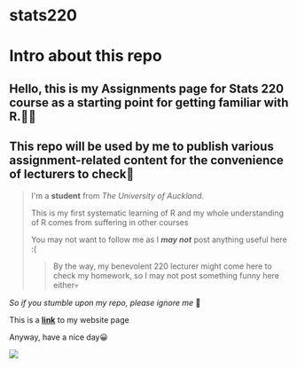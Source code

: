 # stats220

# Intro about this repo

## Hello, this is my Assignments page for Stats 220 course as a starting point for getting familiar with R.👨‍🦽  
## This repo will be used by me to publish various assignment-related content for the convenience of lecturers to check📕



>I'm a **student** from *The University of Auckland*.  
>
>This is my first systematic learning of R and my whole understanding of R comes from suffering in other courses  
>
>You may not want to follow me as I ***may not*** post anything useful here :(
>>By the way, my benevolent 220 lecturer might come here to check my homework, so I may not post something funny here either💀

*So if you stumble upon my repo, please ignore me* 🙏

This is a **[link]** to my website page

Anyway, have a nice day😀  

![](https://en.meming.world/images/en/1/13/Thumbs_Up_Crying_Cat.jpg)



[link]:<https://woohoobaby.github.io/stats220/> "my home page"
